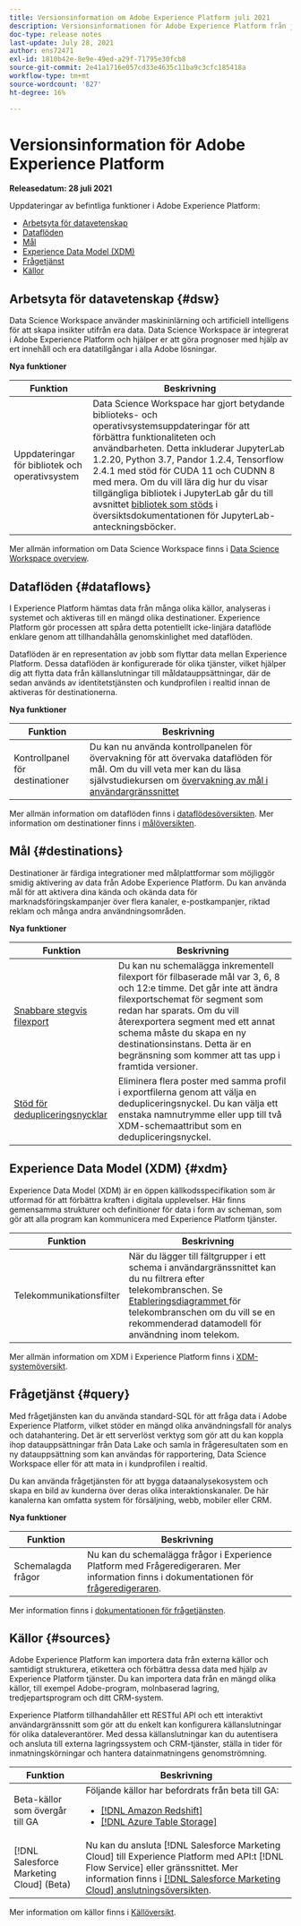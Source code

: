 ```yaml
---
title: Versionsinformation om Adobe Experience Platform juli 2021
description: Versionsinformationen för Adobe Experience Platform från juli 2021.
doc-type: release notes
last-update: July 28, 2021
author: ens72471
exl-id: 1810b42e-8e9e-49ed-a29f-71795e30fcb8
source-git-commit: 2e41a1716e057cd33e4635c11ba9c3cfc185418a
workflow-type: tm+mt
source-wordcount: '827'
ht-degree: 16%

---
```


# Versionsinformation för Adobe Experience Platform

**Releasedatum: 28 juli 2021**

Uppdateringar av befintliga funktioner i Adobe Experience Platform:

- [Arbetsyta för datavetenskap](#dsw)
- [Dataflöden](#destinations)
- [Mål](#destinations)
- [Experience Data Model (XDM)](#xdm)
- [Frågetjänst](#query)
- [Källor](#sources)

## Arbetsyta för datavetenskap {#dsw}

Data Science Workspace använder maskininlärning och artificiell intelligens för att skapa insikter utifrån era data. Data Science Workspace är integrerat i Adobe Experience Platform och hjälper er att göra prognoser med hjälp av ert innehåll och era datatillgångar i alla Adobe lösningar.

**Nya funktioner**

| Funktion | Beskrivning |
| --- | --- |
| Uppdateringar för bibliotek och operativsystem | Data Science Workspace har gjort betydande biblioteks- och operativsystemsuppdateringar för att förbättra funktionaliteten och användbarheten. Detta inkluderar JupyterLab 1.2.20, Python 3.7, Pandor 1.2.4, Tensorflow 2.4.1 med stöd för CUDA 11 och CUDNN 8 med mera. Om du vill lära dig hur du visar tillgängliga bibliotek i JupyterLab går du till avsnittet [bibliotek som stöds](../../data-science-workspace/jupyterlab/overview.md#supported-libraries) i översiktsdokumentationen för JupyterLab-anteckningsböcker. |

Mer allmän information om Data Science Workspace finns i [Data Science Workspace overview](../../data-science-workspace/home.md).

## Dataflöden {#dataflows}

I Experience Platform hämtas data från många olika källor, analyseras i systemet och aktiveras till en mängd olika destinationer. Experience Platform gör processen att spåra detta potentiellt icke-linjära dataflöde enklare genom att tillhandahålla genomskinlighet med dataflöden.

Dataflöden är en representation av jobb som flyttar data mellan Experience Platform. Dessa dataflöden är konfigurerade för olika tjänster, vilket hjälper dig att flytta data från källanslutningar till måldatauppsättningar, där de sedan används av identitetstjänsten och kundprofilen i realtid innan de aktiveras för destinationerna.

**Nya funktioner**

| Funktion | Beskrivning |
| ------- | ----------- |
| Kontrollpanel för destinationer | Du kan nu använda kontrollpanelen för övervakning för att övervaka dataflöden för mål. Om du vill veta mer kan du läsa självstudiekursen om [övervakning av mål i användargränssnittet](../../dataflows/ui/monitor-destinations.md#monitoring-destinations-dashboard) |

Mer allmän information om dataflöden finns i [dataflödesöversikten](../../dataflows/home.md). Mer information om destinationer finns i [målöversikten](../../destinations/home.md).

## Mål {#destinations}

Destinationer är färdiga integrationer med målplattformar som möjliggör smidig aktivering av data från Adobe Experience Platform. Du kan använda mål för att aktivera dina kända och okända data för marknadsföringskampanjer över flera kanaler, e-postkampanjer, riktad reklam och många andra användningsområden.

**Nya funktioner**

| Funktion | Beskrivning |
| --- | --- |
| [Snabbare stegvis filexport](../../destinations/ui/activate-batch-profile-destinations.md#export-incremental-files) | Du kan nu schemalägga inkrementell filexport för filbaserade mål var 3, 6, 8 och 12:e timme. Det går inte att ändra filexportschemat för segment som redan har sparats. Om du vill återexportera segment med ett annat schema måste du skapa en ny destinationsinstans. Detta är en begränsning som kommer att tas upp i framtida versioner. |
| [Stöd för dedupliceringsnycklar](../../destinations/ui/activate-batch-profile-destinations.md#deduplication-keys) | Eliminera flera poster med samma profil i exportfilerna genom att välja en dedupliceringsnyckel. Du kan välja ett enstaka namnutrymme eller upp till två XDM-schemaattribut som en dedupliceringsnyckel. |

## Experience Data Model (XDM) {#xdm}

Experience Data Model (XDM) är en öppen källkodsspecifikation som är utformad för att förbättra kraften i digitala upplevelser. Här finns gemensamma strukturer och definitioner för data i form av scheman, som gör att alla program kan kommunicera med Experience Platform tjänster.

| Funktion | Beskrivning |
| --- | --- |
| Telekommunikationsfilter | När du lägger till fältgrupper i ett schema i användargränssnittet kan du nu filtrera efter telekombranschen. Se [Etableringsdiagrammet &#x200B;](../../xdm/schema/industries/telecom.md) för telekombranschen om du vill se en rekommenderad datamodell för användning inom telekom. |

Mer allmän information om XDM i Experience Platform finns i [XDM-systemöversikt](../../xdm/home.md).

## Frågetjänst {#query}

Med frågetjänsten kan du använda standard-SQL för att fråga data i Adobe Experience Platform, vilket stöder en mängd olika användningsfall för analys och datahantering. Det är ett serverlöst verktyg som gör att du kan koppla ihop datauppsättningar från Data Lake och samla in frågeresultaten som en ny datauppsättning som kan användas för rapportering, Data Science Workspace eller för att mata in i kundprofilen i realtid.

Du kan använda frågetjänsten för att bygga dataanalysekosystem och skapa en bild av kunderna över deras olika interaktionskanaler. De här kanalerna kan omfatta system för försäljning, webb, mobiler eller CRM.

**Nya funktioner**

| Funktion | Beskrivning |
| ------- | ----------- |
| Schemalagda frågor | Nu kan du schemalägga frågor i Experience Platform med Frågeredigeraren. Mer information finns i dokumentationen för [frågeredigeraren](../../query-service/ui/user-guide.md#scheduled-queries). |

Mer information finns i [dokumentationen för frågetjänsten](../../query-service/home.md).

## Källor {#sources}

Adobe Experience Platform kan importera data från externa källor och samtidigt strukturera, etikettera och förbättra dessa data med hjälp av Experience Platform tjänster. Du kan importera data från en mängd olika källor, till exempel Adobe-program, molnbaserad lagring, tredjepartsprogram och ditt CRM-system.

Experience Platform tillhandahåller ett RESTful API och ett interaktivt användargränssnitt som gör att du enkelt kan konfigurera källanslutningar för olika dataleverantörer. Med dessa källanslutningar kan du autentisera och ansluta till externa lagringssystem och CRM-tjänster, ställa in tider för inmatningskörningar och hantera datainmatningens genomströmning.

| Funktion | Beskrivning |
| ------- | ----------- |
| Beta-källor som övergår till GA | Följande källor har befordrats från beta till GA: <ul><li>[[!DNL Amazon Redshift]](../../sources/connectors/databases/redshift.md)</li><li>[[!DNL Azure Table Storage]](../../sources/connectors/databases/ats.md)</li></ul> |
| [!DNL Salesforce Marketing Cloud] (Beta) | Nu kan du ansluta [!DNL Salesforce Marketing Cloud] till Experience Platform med API:t [!DNL Flow Service] eller gränssnittet. Mer information finns i [[!DNL Salesforce Marketing Cloud] anslutningsöversikten](../../sources/connectors/marketing-automation/salesforce-marketing-cloud.md). |

Mer information om källor finns i [Källöversikt](../../sources/home.md).
